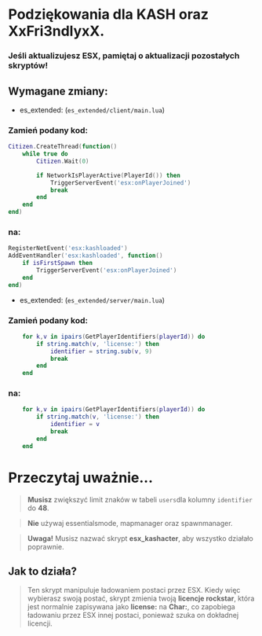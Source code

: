 # Podziękowania dla KASH oraz XxFri3ndlyxX.
### Jeśli aktualizujesz ESX, pamiętaj o aktualizacji pozostałych skryptów!

## Wymagane zmiany:

* es_extended: (`es_extended/client/main.lua`)

### Zamień podany kod:

```lua
Citizen.CreateThread(function()
	while true do
		Citizen.Wait(0)

		if NetworkIsPlayerActive(PlayerId()) then
			TriggerServerEvent('esx:onPlayerJoined')
			break
		end
	end
end)
```

### na:

```lua
RegisterNetEvent('esx:kashloaded')
AddEventHandler('esx:kashloaded', function()
	if isFirstSpawn then
		TriggerServerEvent('esx:onPlayerJoined')
	end
end)
```

* es_extended: (`es_extended/server/main.lua`)

### Zamień podany kod:

```lua
	for k,v in ipairs(GetPlayerIdentifiers(playerId)) do
		if string.match(v, 'license:') then
			identifier = string.sub(v, 9)
			break
		end
	end
```

### na:


```lua
	for k,v in ipairs(GetPlayerIdentifiers(playerId)) do
		if string.match(v, 'license:') then
			identifier = v
			break
		end
	end
```

# Przeczytaj uważnie...
> **Musisz** zwiększyć limit znaków w tabeli `users`dla kolumny `identifier` do **48**.

> **Nie** używaj essentialsmode, mapmanager oraz spawnmanager.

> **Uwaga!** Musisz nazwać skrypt **esx_kashacter**, aby wszystko działało poprawnie.

## Jak to działa?
> Ten skrypt manipuluje ładowaniem postaci przez ESX.
Kiedy więc wybierasz swoją postać, skrypt zmienia twoją **licencje rockstar**, która jest normalnie zapisywana jako **license:** na **Char:**, co zapobiega ładowaniu przez ESX innej postaci, ponieważ szuka on dokładnej licencji.
